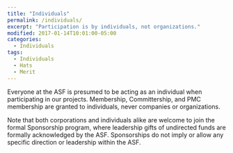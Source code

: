 ```yaml
---
title: "Individuals"
permalink: /individuals/
excerpt: "Participation is by individuals, not organizations."
modified: 2017-01-14T10:01:00-05:00
categories:
  - Individuals
tags:
  - Individuals
  - Hats
  - Merit
---
```


Everyone at the ASF is presumed to be acting as an individual when participating in our projects. Membership, Committership, and PMC membership are granted to individuals, never companies or organizations.

Note that both corporations and individuals alike are welcome to join the formal Sponsorship program, where leadership gifts of undirected funds are formally acknowledged by the ASF. Sponsorships do not imply or allow any specific direction or leadership within the ASF.
